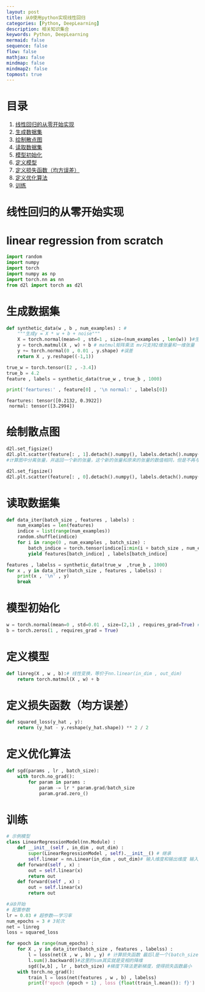 ```yaml
---
layout: post
title: 从0使用python实现线性回归
categories: [Python, DeepLearning]
description: 相关知识集合
keywords: Python, DeepLearning
mermaid: false  
sequence: false
flow: false
mathjax: false
mindmap: false
mindmap2: false
topmost: true
---
```


# 目录
1. [线性回归的从零开始实现](#线性回归的从零开始实现)
2. [生成数据集](#生成数据集)
3. [绘制散点图](#绘制散点图)
4. [读取数据集](#读取数据集)
5. [模型初始化](#模型初始化)
6. [定义模型](#定义模型)
7. [定义损失函数（均方误差）](#定义损失函数均方误差)
8. [定义优化算法](#定义优化算法)
9. [训练](#训练)

# 线性回归的从零开始实现
# linear regression from scratch


```python
import random
import numpy
import torch
import numpy as np
import torch.nn as nn
from d2l import torch as d2l
```

# 生成数据集


```python
def synthetic_data(w , b , num_examples) : #
    """生成y = X * w + b + noise"""
    X = torch.normal(mean=0 , std=1 , size=(num_examples , len(w)) )#生成正态分布
    y = torch.matmul(X , w) + b # matmul矩阵乘法 mv只支持2维张量和一维张量
    y += torch.normal(0 , 0.01 , y.shape) #误差
    return X , y.reshape((-1,1))
```


```python
true_w = torch.tensor([2 , -3.4])
true_b = 4.2
feature , labels = synthetic_data(true_w , true_b , 1000)
```


```python
print('feartures:' , feature[0] , '\n normal:' , labels[0])
```

    feartures: tensor([0.2132, 0.3922]) 
     normal: tensor([3.2994])
    

# 绘制散点图


```python
d2l.set_figsize()
d2l.plt.scatter(feature[: , 1].detach().numpy(), labels.detach().numpy() , 1)
#计算图中分离张量，并返回一个新的张量，这个新的张量和原来的张量的数值相同，但是不再与计算图相关联，也就是说，这个新的张量不会影响原来张量的梯度计算。
```


```python
d2l.set_figsize()
d2l.plt.scatter(feature[: , 0].detach().numpy(), labels.detach().numpy() , 1)
```

# 读取数据集


```python
def data_iter(batch_size , features , labels) :
    num_examples = len(features)
    indice = list(range(num_examples))
    random.shuffle(indice)
    for i in range(0 , num_examples , batch_size) :
        batch_indice = torch.tensor(indice[i:min(i + batch_size , num_examples)])
        yield features[batch_indice] , labels[batch_indice]
```


```python
features , labelss = synthetic_data(true_w  ,true_b , 1000)
for x , y in data_iter(batch_size , features , labelss) :
    print(x , '\n' , y)
    break

```

# 模型初始化


```python
w = torch.normal(mean=0 , std=0.01 , size=(2,1) , requires_grad=True) #是一个列向量
b = torch.zeros(1 , requires_grad = True)
```

# 定义模型


```python
def linreg(X , w , b):# 线性变换，等价于nn.linear(in_dim , out_dim)
    return torch.matmul(X , w) + b
```

# 定义损失函数（均方误差）


```python
def squared_loss(y_hat , y):
    return (y_hat - y.reshape(y_hat.shape)) ** 2 / 2
```

# 定义优化算法


```python
def sgd(params , lr , batch_size):
    with torch.no_grad():
        for param in params :
            param -= lr * param.grad/batch_size
            param.grad.zero_()
```

# 训练


```python
# 示例模型
class LinearRegressionModel(nn.Module) :
    def __init__(self , in_dim , out_dim) :
        super(LinearRegressionModel , self).__init__() # 继承
        self.linear = nn.Linear(in_dim , out_dim)# 输入维度和输出维度 输入进(batch_size , in_dim )输出(batch_size ,out_dim)
    def forward(self , x) :
        out = self.linear(x)
        return out
    def forward(self , x) :
        out = self.linear(x)
        return out
```


```python
#从0开始
# 配置参数
lr = 0.03 # 超参数——学习率
num_epochs = 3 # 3轮次
net = linreg
loss = squared_loss
```


```python
for epoch in range(num_epochs) :
    for X , y in data_iter(batch_size , features , labelss) :
        l = loss(net(X , w , b) , y) # 计算损失函数 最后l是一个(batch_size , 1)的二维张量， 
        l.sum().backward()#这里的sum其实就是变相的降维
        sgd([w,b] , lr , batch_size) #梯度下降法更新梯度，使得损失函数最小
    with torch.no_grad():
        train_l = loss(net(features , w , b) , labelss)
        print(f'epoch {epoch + 1} , loss {float(train_l.mean()): f}')
```

